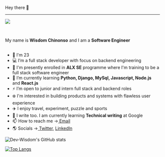 Hey there 👋
<hr />

![](https://komarev.com/ghpvc/?username=dhev-wisdom&color=blue)

<br />

My name is  <b>Wisdom Chinonso</b> and I am a <b>Software Engineer</b>
<br />
<br />

- 🔢 l'm 23
- 💻 I’m a full stack developer with focus on backend engineering
- 🏡 I'm presently enrolled in <b>ALX SE</b> programme where I'm training to be a full stack software engineer
- 🧩 I’m currently learning <b>Python, Django, MySql, Javascript, Node.js</b> and <b>React.js</b>
- ⚡ I’m open to junior and intern full stack and backend roles
- ❄️ I'm interested in building products and systems with flawless user experience
- ✈️ I enjoy travel, experiment, puzzle and sports
- 🧬 I write too. I am currently learning <b>Technical writing</b> at Google
- 📫 How to reach me -><a href="mailto:nonsowisdom62@gmail.com?subject=Your message"> Email</a>
- 🌎 Socials -><a href="https://www.twitter.com/wisdom_theDev"> Twitter,</a> <a href="https://www.linkedin.com/in/dev-chinonso-agbo"> LinkedIn</a>

<!---
dhev-wisdom/dhev-wisdom is a ✨ special ✨ repository because its `README.md` (this file) appears on your GitHub profile.
You can click the Preview link to take a look at your changes.
--->
![Dev-Wisdom's GitHub stats](https://github-readme-stats.vercel.app/api?username=dhev-wisdom&show_icons=true&bg_color=00000000)

[![Top Langs](https://github-readme-stats.vercel.app/api/top-langs/?username=dhev-wisdom)](https://github.com/dhev-wisdom/github-readme-stats)
